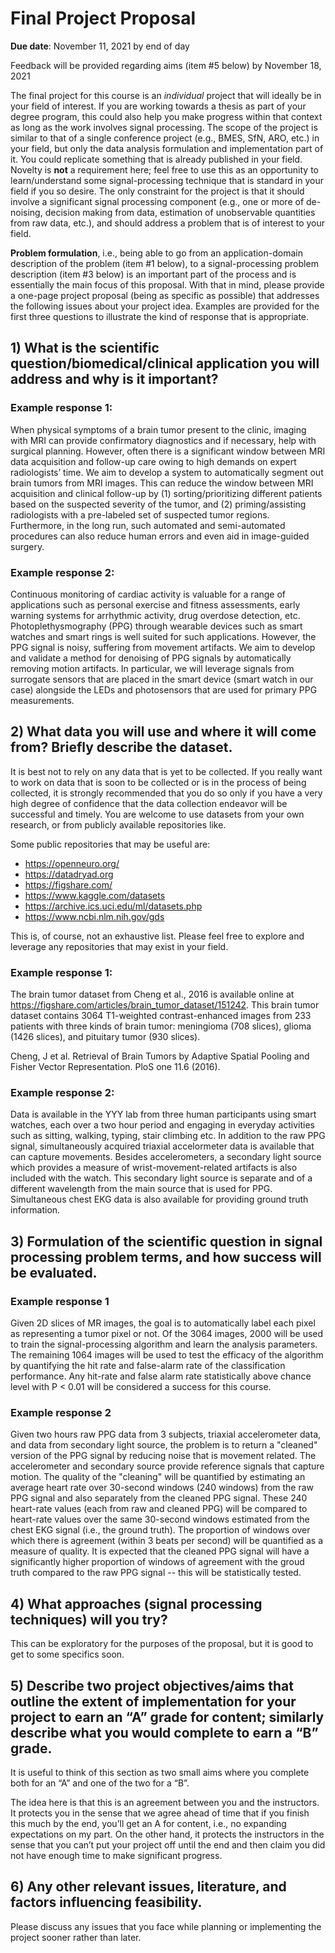 # Final Project Proposal
**Due date**: November 11, 2021 by end of day


Feedback will be provided regarding aims (item #5 below) by November 18, 2021


The final project for this course is an *individual* project that will ideally be in your field of interest. If you are working towards a thesis as part of your degree program, this could also help you make progress within that context as long as the work involves signal processing. The scope of the project is similar to that of a single conference project (e.g., BMES, SfN, ARO, etc.) in your field, but only the data analysis formulation and implementation part of it. You could replicate something that is already published in your field. Novelty is **not** a requirement here; feel free to use this as an opportunity to learn/understand some signal-processing technique that is standard in your field if you so desire. The only constraint for the project is that it should involve a significant signal processing component (e.g., one or more of de-noising, decision making from data, estimation of unobservable quantities from raw data, etc.), and should address a problem that is of interest to your field.


**Problem formulation**, i.e., being able to go from an application-domain description of the problem (item #1 below), to a signal-processing problem description (item #3 below) is an important part of the process and is essentially the main focus of this proposal. With that in mind, please provide a one-page project proposal (being as specific as possible) that addresses the following issues about your project idea. Examples are provided for the first three questions to illustrate the kind of response that is appropriate.

## 1) What is the scientific question/biomedical/clinical application you will address and why is it important?

### Example response 1:
When physical symptoms of a brain tumor present to the clinic, imaging with MRI can provide confirmatory diagnostics and if necessary, help with surgical planning. However, often there is a significant window between MRI data acquisition and follow-up care owing to high demands on expert radiologists’ time.  We aim to develop a system to automatically segment out brain tumors from MRI images. This can reduce the window between MRI acquisition and clinical follow-up by (1) sorting/prioritizing different patients based on the suspected severity of the tumor, and (2) priming/assisting radiologists with a pre-labeled set of suspected tumor regions. Furthermore, in the long run, such automated and semi-automated procedures can also reduce human errors and even aid in image-guided surgery.

### Example response 2:
Continuous monitoring of cardiac activity is valuable for a range of applications such as personal exercise and fitness assessments, early warning systems for arrhythmic activity, drug overdose detection, etc. Photoplethysmography (PPG) through wearable devices such as smart watches and smart rings is well suited for such applications. However, the PPG signal is noisy, suffering from movement artifacts. We aim to develop and validate a method for denoising of PPG signals by automatically removing motion artifacts. In particular, we will leverage signals from surrogate sensors that are placed in the smart device (smart watch in our case) alongside the LEDs and photosensors that are used for primary PPG measurements.
	
## 2) What data you will use and where it will come from? Briefly describe the dataset.

It is best not to rely on any data that is yet to be collected. If you really want to work on data that is soon to be collected or is in the process of being collected, it is strongly recommended that you do so only if you have a very high degree of confidence that the data collection endeavor will be successful and timely. You are welcome to use datasets from your own research, or from publicly available repositories like.

Some public repositories that may be useful are:
- https://openneuro.org/
- https://datadryad.org
- https://figshare.com/
- https://www.kaggle.com/datasets
- https://archive.ics.uci.edu/ml/datasets.php
- https://www.ncbi.nlm.nih.gov/gds

This is, of course, not an exhaustive list. Please feel free to explore and leverage any repositories that may exist in your field.


### Example response 1: 
The brain tumor dataset from Cheng et al., 2016 is available online at https://figshare.com/articles/brain_tumor_dataset/151242. This brain tumor dataset contains 3064 T1-weighted contrast-enhanced images from 233 patients with three kinds of brain tumor: meningioma (708 slices), glioma (1426 slices), and pituitary tumor (930 slices).

Cheng, J et al. Retrieval of Brain Tumors by Adaptive Spatial Pooling and Fisher Vector Representation. PloS one 11.6 (2016).

### Example response 2:
Data is available in the YYY lab from three human participants using smart watches, each over a two hour period and engaging in everyday activities such as sitting, walking, typing, stair climbing etc. In addition to the raw PPG signal, simultaneously acquired triaxial accelormeter data is available that can capture movements. Besides accelerometers, a secondary light source which provides a measure of wrist-movement-related artifacts is also included with the watch. This secondary light source is separate and of a different wavelength from the main source that is used for PPG. Simultaneous chest EKG data is also available for providing ground truth information.
	
## 3) Formulation of the scientific question in signal processing problem terms, and how success will be evaluated.

### Example response 1
Given 2D slices of MR images, the goal is to automatically label each pixel as representing a tumor pixel or not. Of the 3064 images, 2000 will be used to train the signal-processing algorithm and learn the analysis parameters. The remaining 1064 images will be used to test the efficacy of the algorithm by quantifying the hit rate and false-alarm rate of the classification performance. Any hit-rate and false alarm rate statistically above chance level with P < 0.01 will be considered a success for this course.

### Example response 2
Given two hours raw PPG data from 3 subjects, triaxial accelerometer data, and data from secondary light source, the problem is to return a "cleaned" version of the PPG signal by reducing noise that is movement related. The accelerometer and secondary source provide reference signals that capture motion. The quality of the "cleaning" will be quantified by estimating an average heart rate over 30-second windows (240 windows) from the raw PPG signal and also separately from the cleaned PPG signal. These 240 heart-rate values (each from raw and cleaned PPG) will be compared to heart-rate values over the same 30-second windows estimated from the chest EKG signal (i.e., the ground truth). The proportion of windows over which there is agreement (within 3 beats per second)  will be quantified as a measure of quality. It is expected that the cleaned PPG signal will have a significantly higher proportion of windows of agreement with the groud truth compared to the raw PPG signal -- this will be statistically tested.
	
## 4) What approaches (signal processing techniques) will you try? 

This can be exploratory for the purposes of the proposal, but it is good to get to some specifics soon. 


## 5) Describe two project objectives/aims that outline the extent of implementation for your project to earn an “A” grade for content; similarly describe what you would complete to earn a “B” grade. 

It is useful to think of this section as two small aims where you complete both for an “A” and one of the two for a “B”.

The idea here is that this is an agreement between you and the instructors. It protects you in the sense that we agree ahead of time that if you finish this much by the end, you’ll get an A for content, i.e., no expanding expectations on my part. On the other hand, it protects the instructors in the sense that you can’t put your project off until the end and then claim you did not have enough time to make significant progress.


## 6) Any other relevant issues, literature, and factors influencing feasibility.



Please discuss any issues that you face while planning or implementing the project sooner rather than later.
